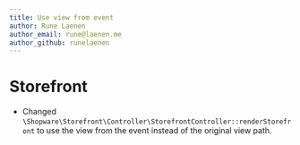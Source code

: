 ```yaml
---
title: Use view from event
author: Rune Laenen
author_email: rune@laenen.me
author_github: runelaenen
---
```

# Storefront
* Changed `\Shopware\Storefront\Controller\StorefrontController::renderStorefront` to use the view from the event instead of the original view path.
